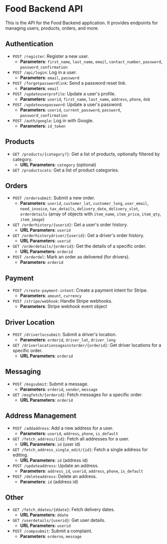 # Food Backend API

This is the API for the Food Backend application. It provides endpoints for managing users, products, orders, and more.

## Authentication

- `POST /register`: Register a new user.
  - **Parameters**: `first_name`, `last_name`, `email`, `contact_number`, `password`, `password_confirmation`
- `POST /api/login`: Log in a user.
  - **Parameters**: `email`, `password`
- `POST /forgetpasswordlink`: Send a password reset link.
  - **Parameters**: `email`
- `POST /updateuserprofile`: Update a user's profile.
  - **Parameters**: `userid`, `first_name`, `last_name`, `address`, `phone`, `dob`
- `POST /updateusepassword`: Update a user's password.
  - **Parameters**: `userid`, `current_password`, `password`, `password_confirmation`
- `POST /auth/google`: Log in with Google.
  - **Parameters**: `id_token`

## Products

- `GET /products/{category?}`: Get a list of products, optionally filtered by category.
  - **URL Parameters**: `category` (optional)
- `GET /productscats`: Get a list of product categories.

## Orders

- `POST /ordersubmit`: Submit a new order.
  - **Parameters**: `userid`, `customer_lat`, `customer_long`, `user_email`, `need_invoice`, `tax_details`, `delivery_date`, `delivery_slot`, `orderdetails` (array of objects with `item_name`, `item_price`, `item_qty`, `item_image`)
- `GET /orderhistory/{userid}`: Get a user's order history.
  - **URL Parameters**: `userid`
- `GET /orderhistorydriver/{userid}`: Get a driver's order history.
  - **URL Parameters**: `userid`
- `GET /orderdetails/{orderid}`: Get the details of a specific order.
  - **URL Parameters**: `orderid`
- `POST /orderdel`: Mark an order as delivered (for drivers).
  - **Parameters**: `orderid`

## Payment

- `POST /create-payment-intent`: Create a payment intent for Stripe.
  - **Parameters**: `amount`, `currency`
- `POST /stripe/webhook`: Handle Stripe webhooks.
  - **Parameters**: Stripe webhook event object

## Driver Location

- `POST /driverlocsubmit`: Submit a driver's location.
  - **Parameters**: `orderid`, `driver_lat`, `driver_long`
- `GET /driverlocationsagainstorder/{orderid}`: Get driver locations for a specific order.
  - **URL Parameters**: `orderid`

## Messaging

- `POST /msgsubmit`: Submit a message.
  - **Parameters**: `orderid`, `sender`, `message`
- `GET /msgfetch/{orderid}`: Fetch messages for a specific order.
  - **URL Parameters**: `orderid`

## Address Management

- `POST /addaddress`: Add a new address for a user.
  - **Parameters**: `userid`, `address`, `phone`, `is_default`
- `GET /fetch_address/{id}`: Fetch all addresses for a user.
  - **URL Parameters**: `id` (user id)
- `GET /fetch_address_single_edit/{id}`: Fetch a single address for editing.
  - **URL Parameters**: `id` (address id)
- `POST /updateaddress`: Update an address.
  - **Parameters**: `address_id`, `userid`, `address`, `phone`, `is_default`
- `POST /deleteaddress`: Delete an address.
  - **Parameters**: `id` (address id)

## Other

- `GET /fetch_ddates/{ddate}`: Fetch delivery dates.
  - **URL Parameters**: `ddate`
- `GET /userdetails/{userid}`: Get user details.
  - **URL Parameters**: `userid`
- `POST /compsubmit`: Submit a complaint.
  - **Parameters**: `orderno`, `message`
